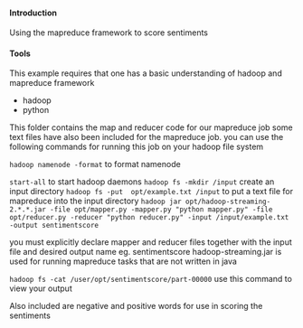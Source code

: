 #### Introduction
Using the mapreduce framework to score sentiments
#### Tools
This example requires that one has a basic understanding of hadoop and mapreduce framework
* hadoop
* python


This folder contains the map and reducer code for our mapreduce job
some text files have also been included for the mapreduce job.
you can use the following commands  for running this job on your hadoop file system

`hadoop namenode -format` to format namenode

`start-all`  to start hadoop daemons
`hadoop fs -mkdir /input` create an input directory
`hadoop fs -put  opt/example.txt /input` to put  a text file for mapreduce into the input directory
`hadoop jar opt/hadoop-streaming-2.*.*.jar -file opt/mapper.py -mapper.py "python mapper.py" -file opt/reducer.py -reducer "python reducer.py" -input /input/example.txt -output sentimentscore`

you must explicitly declare mapper and reducer files together with the input file and desired output name eg. sentimentscore
hadoop-streaming.jar is used for running mapreduce tasks that are not written in java

`hadoop fs -cat /user/opt/sentimentscore/part-00000` use this command to view your output

Also included are negative and positive words for use in scoring the sentiments

